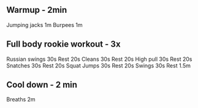 ## Warmup - 2min
Jumping jacks    1m
Burpees          1m

## Full body rookie workout - 3x

Russian swings    30s
Rest              20s
Cleans            30s
Rest              20s
High pull         30s
Rest              20s
Snatches          30s
Rest              20s
Squat Jumps       30s
Rest              20s
Swings            30s
Rest              1.5m


## Cool down - 2 min
Breaths          2m
